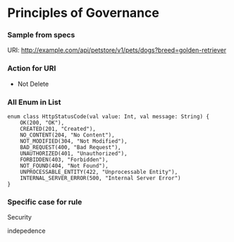 # Principles of Governance


### Sample from specs

URI: http://example.com/api/petstore/v1/pets/dogs?breed=golden-retriever

### Action for URI

- Not Delete

### All Enum in List

```
enum class HttpStatusCode(val value: Int, val message: String) {
    OK(200, "OK"),
    CREATED(201, "Created"),
    NO_CONTENT(204, "No Content"),
    NOT_MODIFIED(304, "Not Modified"),
    BAD_REQUEST(400, "Bad Request"),
    UNAUTHORIZED(401, "Unauthorized"),
    FORBIDDEN(403, "Forbidden"),
    NOT_FOUND(404, "Not Found"),
    UNPROCESSABLE_ENTITY(422, "Unprocessable Entity"),
    INTERNAL_SERVER_ERROR(500, "Internal Server Error")
}
```

### Specific case for rule

Security

indepedence 